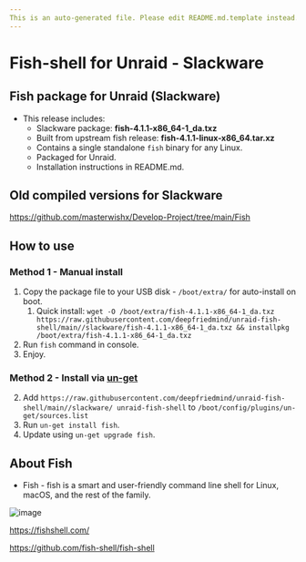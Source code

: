 ```yaml
---
This is an auto-generated file. Please edit README.md.template instead.
---
```


# Fish-shell for Unraid - Slackware

## Fish package for Unraid (Slackware)

- This release includes:
  - Slackware package: **fish-4.1.1-x86_64-1_da.txz**
  - Built from upstream fish release: **fish-4.1.1-linux-x86_64.tar.xz**
  - Contains a single standalone `fish` binary for any Linux.
  - Packaged for Unraid.
  - Installation instructions in README.md.

## Old compiled versions for Slackware

<https://github.com/masterwishx/Develop-Project/tree/main/Fish>

## How to use

### Method 1 - Manual install

1. Copy the package file to your USB disk - `/boot/extra/` for auto-install on boot.
   1. Quick install: `wget -O /boot/extra/fish-4.1.1-x86_64-1_da.txz https://raw.githubusercontent.com/deepfriedmind/unraid-fish-shell/main//slackware/fish-4.1.1-x86_64-1_da.txz && installpkg /boot/extra/fish-4.1.1-x86_64-1_da.txz`
2. Run `fish` command in console.
3. Enjoy.

### Method 2 - Install via [un-get](https://github.com/ich777/un-get)

2. Add `https://raw.githubusercontent.com/deepfriedmind/unraid-fish-shell/main//slackware/ unraid-fish-shell` to `/boot/config/plugins/un-get/sources.list`
3. Run `un-get install fish`.
4. Update using `un-get upgrade fish`.

## About Fish

- Fish - fish is a smart and user-friendly command line
  shell for Linux, macOS, and the rest of the family.

![image](https://user-images.githubusercontent.com/28630321/193850149-76a497c7-cb1a-4fb5-86f9-7d5e8aad77e5.png)

<https://fishshell.com/>

<https://github.com/fish-shell/fish-shell>
